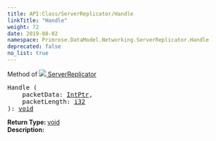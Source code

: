 ```yaml
---
title: API:Class/ServerReplicator/Handle
linkTitle: "Handle"
weight: 72
date: 2019-08-02
namespace: Primrose.DataModel.Networking.ServerReplicator.Handle
deprecated: false
no_list: true
---
```

Method of <a href="/docs/api-reference/Class/ServerReplicator"><img src="/icons/silk/connect.png"/>&nbsp;ServerReplicator</a>
<pre class="method-declaration">
Handle (
    packetData: <a class="type" href="/docs/api-reference/System/Primitives#intptr">IntPtr</a>,
    packetLength: <a class="type" href="/docs/api-reference/System/Primitives#int32">i32</a>
): <a class="type" href="/docs/api-reference/System/void">void</a></pre>
<b>Return Type: </b>
<a class="type" href="/docs/api-reference/System/void">void</a>
<br/>
<b>Description: </b>